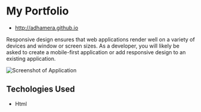 # My Portfolio

* http://adhamera.github.io

Responsive design ensures that web applications render well on a variety of devices and window or screen sizes. As a developer, you will likely be asked to create a mobile-first application or add responsive design to an existing application.


![Screenshot of Application](https://github.com/adhamera/adhamera.github.io/ScreenshotP.png)

## Techologies Used 
* Html
